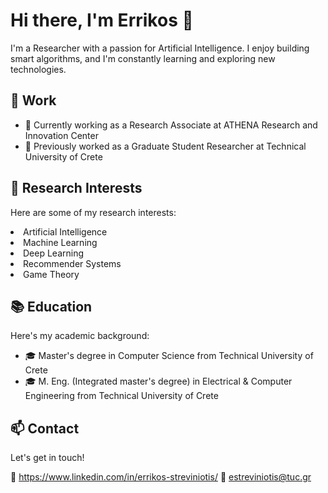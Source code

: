 <!-- Header -->
<h1>Hi there, I'm Errikos 👋</h1>

<!-- Introduction -->
<p>I'm a Researcher with a passion for Artificial Intelligence. I enjoy building smart algorithms, and I'm constantly learning and exploring new technologies.</p>

<!-- Work -->
<h2>💼 Work</h2>

<ul>
  <li>🔭 Currently working as a Research Associate at ATHENA Research and Innovation Center</li>
  <li>🌟 Previously worked as a Graduate Student Researcher at Technical University of Crete</li>
</ul>

<!-- Skills -->
<h2>🚀 Research Interests</h2>

<p>Here are some of my research interests:</p>
<u1>
  <li>Artificial Intelligence</li>
  <li>Machine Learning</li>
  <li>Deep Learning</li>
  <li>Recommender Systems</li>
  <li>Game Theory</li>
</u1>

<!-- Education -->
<h2>📚 Education</h2>

<p>Here's my academic background:</p>

<ul>
  <li>🎓 Master's degree in Computer Science from Technical University of Crete</li>
  <li>🎓 M. Eng. (Integrated master's degree) in Electrical & Computer Engineering from Technical University of Crete</li>
</ul>

<!-- Contact -->
<h2>📫 Contact</h2>

<p>Let's get in touch!</p>

🔗 https://www.linkedin.com/in/errikos-streviniotis/
📧 estreviniotis@tuc.gr

